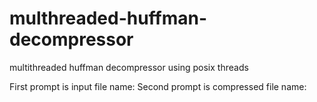 # multhreaded-huffman-decompressor
multithreaded huffman decompressor using posix threads

First prompt is input file name:
Second prompt is compressed file name:
